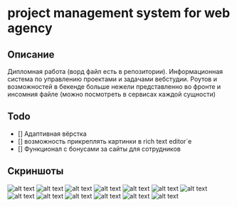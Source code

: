 ﻿# project management system for web agency

## Описание
Дипломная работа (ворд файл есть в репозитории).
Информационная система по управлению проектами и задачами вебстудии.
Роутов и возможностей в бекенде больше нежели представленно во фронте и инсомния файле (можно посмотреть в сервисах каждой сущности)

## Todo
- [] Адаптивная вёрстка
- [] возможность прикреплять картинки в rich text editor`е
- [] Функционал с бонусами за сайты для сотрудников

## Скриншоты

![alt text](./imgs/13.png)
![alt text](./imgs/1.png)
![alt text](./imgs/2.png)
![alt text](./imgs/3.png)
![alt text](./imgs/4.png)
![alt text](./imgs/5.png)
![alt text](./imgs/6.png)
![alt text](./imgs/7.png)
![alt text](./imgs/8.png)
![alt text](./imgs/9.png)
![alt text](./imgs/10.png)
![alt text](./imgs/11.png)
![alt text](./imgs/12.png)
